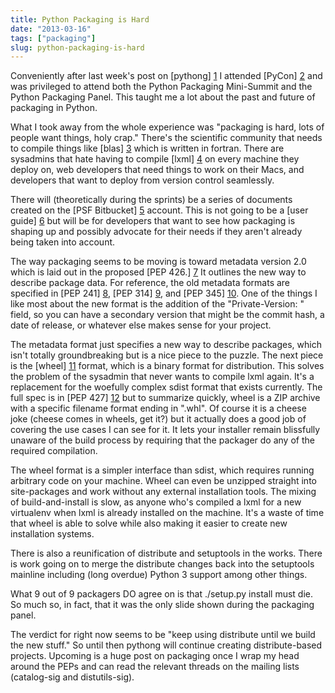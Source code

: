 ```yaml
---
title: Python Packaging is Hard
date: "2013-03-16"
tags: ["packaging"]
slug: python-packaging-is-hard
---
```


Conveniently after last week's post on [pythong] [1] I attended [PyCon] [2] and
was privileged to attend both the Python Packaging Mini-Summit and the Python
Packaging Panel.  This taught me a lot about the past and future of packaging
in Python.

What I took away from the whole experience was "packaging is hard, lots of
people want things, holy crap." There's the scientific community that needs to
compile things like [blas] [3] which is written in fortran.  There are
sysadmins that hate having to compile [lxml] [4] on every machine they deploy
on, web developers that need things to work on their Macs, and developers that
want to deploy from version control seamlessly.

There will (theoretically during the sprints) be a series of documents created
on the [PSF Bitbucket] [5] account.  This is not going to be a [user guide] [6]
but will be for developers that want to see how packaging is shaping up and
possibly advocate for their needs if they aren't already being taken into
account.

The way packaging seems to be moving is toward metadata version 2.0 which is
laid out in the proposed [PEP 426.] [7] It outlines the new way to describe
package data. For reference, the old metadata
formats are specified in [PEP 241] [8], [PEP 314] [9], and [PEP 345] [10]. One
of the things I like most about the new format is the addition of the
"Private-Version: " field, so you can have a secondary version that might be
the commit hash, a date of release, or whatever else makes sense for your
project.

The metadata format just specifies a new way to describe packages, which isn't
totally groundbreaking but is a nice piece to the puzzle. The next piece is the
[wheel] [11] format, which is a binary format for distribution. This solves the
problem of the sysadmin that never wants to compile lxml again. It's a
replacement for the woefully complex sdist format that exists currently. The
full spec is in [PEP 427] [12] but to summarize quickly, wheel is a ZIP archive
with a specific filename format ending in ".whl". Of course it is a cheese joke
(cheese comes in wheels, get it?) but it actually does a good job of covering
the use cases I can see for it. It lets your installer remain blissfully
unaware of the build process by requiring that the packager do any of the
required compilation.

The wheel format is a simpler interface than sdist, which requires running
arbitrary code on your machine. Wheel can even be unzipped straight into
site-packages and work without any external installation tools. The mixing of
build-and-install is slow, as anyone who's compiled a lxml for a new virtualenv
when lxml is already installed on the machine. It's a waste of time that wheel
is able to solve while also making it easier to create new installation
systems.

There is also a reunification of distribute and setuptools in the works. There
is work going on to merge the distribute changes back into the setuptools
mainline including (long overdue) Python 3 support among other things.

What 9 out of 9 packagers DO agree on is that ./setup.py install must die. So
much so, in fact, that it was the only slide shown during the packaging panel.

The verdict for right now seems to be "keep using distribute until we build the
new stuff." So until then pythong will continue creating distribute-based
projects. Upcoming is a huge post on packaging once I wrap my head around the
PEPs and can read the relevant threads on the mailing lists (catalog-sig and
distutils-sig).


[1]: http://github.com/oddshocks/pythong
[2]: http://us.pycon.org
[3]: http://www.netlib.org/blas/
[4]: http://lxml.de/
[5]: https://bitbucket.org/PSF/python-meta-packaging/issue/1/set-up-sphinx-readthedocs
[6]: http://guide.python-distribute.org/
[7]: http://www.python.org/dev/peps/pep-0426/
[8]: http://www.python.org/dev/peps/pep-0241/
[9]: http://www.python.org/dev/peps/pep-0314/
[10]: http://www.python.org/dev/peps/pep-0345/
[11]: http://www.python.org/dev/peps/pep-0427/
[12]: http://www.python.org/dev/peps/pep-0427/
